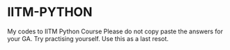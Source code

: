 # IITM-PYTHON
My codes to IITM Python Course
Please do not copy paste the answers for your GA. Try practising yourself. Use this as a last resot.
